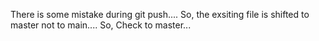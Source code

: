 

There is some mistake during git push....
So, the exsiting file is shifted to master not to main....
So, Check to master...
